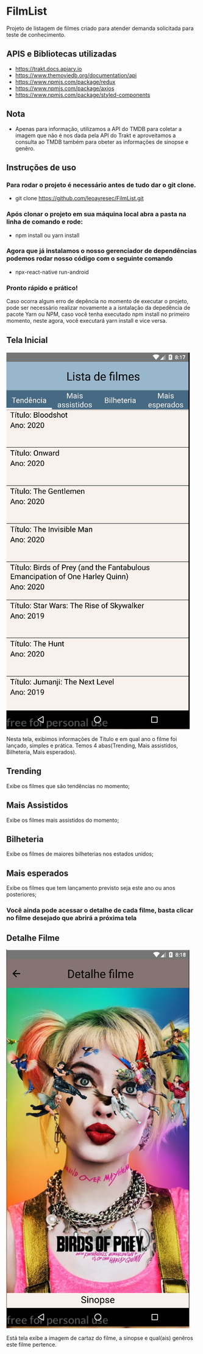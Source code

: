 # FilmList
Projeto de listagem de filmes criado para atender demanda solicitada para teste de conhecimento.

## APIS e Bibliotecas utilizadas
* https://trakt.docs.apiary.io
* https://www.themoviedb.org/documentation/api
* https://www.npmjs.com/package/redux
* https://www.npmjs.com/package/axios
* https://www.npmjs.com/package/styled-components

## Nota
- Apenas para informação, utilizamos a API do TMDB para coletar a imagem que não é nos dada pela API do Trakt e aproveitamos a consulta ao TMDB também para obeter as informações de sinopse e genêro.

##  Instruções de uso
### Para rodar o projeto é necessário antes de tudo dar o git clone.
* git clone https://github.com/leoayresec/FilmList.git
### Após clonar o projeto em sua máquina local abra a pasta na linha de comando e rode:

* npm install ou yarn install
 
### Agora que já instalamos o nosso gerenciador de dependências podemos rodar nosso código com o seguinte comando
 
* npx-react-native run-android
 
### Pronto rápido e prático!
 Caso ocorra algum erro de depência no momento de executar o projeto, pode ser necessário realizar novamente a a isntalação da depedência de pacote Yarn ou NPM, caso você tenha executado npm install no primeiro momento, neste agora, você executará yarn install e vice versa.
 
## Tela Inicial
![Alt text](/img/Home.PNG?raw=true "Optional Title")

 Nesta tela, exibimos informações de Título e em qual ano o filme foi lançado, simples e prática. Temos 4 abas(Trending, Mais assistidos, Bilheteria, Mais esperados).
## Trending 
 Exibe os filmes que são tendências no momento;
 
## Mais Assistidos
 Exibe os filmes mais assistidos do momento;

## Bilheteria 
 Exibe os filmes de maiores bilheterias nos estados unidos;
 
## Mais esperados
 Exibe os filmes que tem lançamento previsto seja este ano ou anos posteriores;
 
### Você ainda pode acessar o detalhe de cada filme, basta clicar no filme desejado que abrirá a próxima tela


## Detalhe Filme
![Alt text](/img/Detalhe.PNG?raw=true "Optional Title")

Está tela exibe a imagem de cartaz do filme, a sinopse e qual(ais) genêros este filme pertence.
